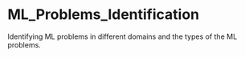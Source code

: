 # ML_Problems_Identification
 Identifying ML problems in different domains and the types of the ML problems.
